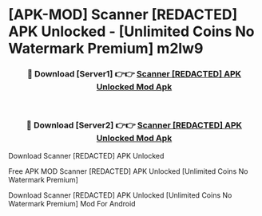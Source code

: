# [APK-MOD] Scanner [REDACTED] APK Unlocked - [Unlimited Coins No Watermark Premium] m2lw9



<div align="center">
<h3>🔴 Download [Server1] 👉👉 <a href="https://momento.my/?title=Scanner_[REDACTED]_APK_Unlocked">Scanner [REDACTED] APK Unlocked Mod Apk</a></h3><br>

<h3>🔴 Download [Server2] 👉👉 <a href="https://momento.my/?title=Scanner_[REDACTED]_APK_Unlocked">Scanner [REDACTED] APK Unlocked Mod Apk</a></h3>
</div>



Download Scanner [REDACTED] APK Unlocked 

Free APK MOD Scanner [REDACTED] APK Unlocked [Unlimited Coins No Watermark Premium]

Download Scanner [REDACTED] APK Unlocked [Unlimited Coins No Watermark Premium] Mod For Android
